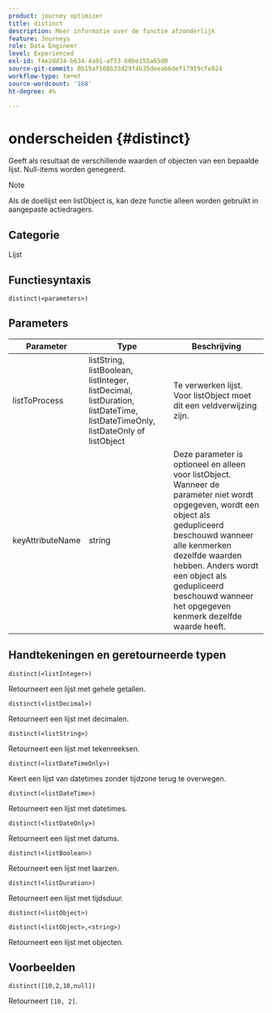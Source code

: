 ```yaml
---
product: journey optimizer
title: distinct
description: Meer informatie over de functie afzonderlijk
feature: Journeys
role: Data Engineer
level: Experienced
exl-id: f4e2dd34-b634-4a91-af53-60be155a65d0
source-git-commit: 0b19af568b33d29f4b35deeab6def17919cfe824
workflow-type: tm+mt
source-wordcount: '168'
ht-degree: 4%

---
```


# onderscheiden {#distinct}

Geeft als resultaat de verschillende waarden of objecten van een bepaalde lijst. Null-items worden genegeerd.

>[!NOTE]
>
>Als de doellijst een listObject is, kan deze functie alleen worden gebruikt in aangepaste actiedragers.

## Categorie

Lijst

## Functiesyntaxis

`distinct(<parameters>)`

## Parameters

| Parameter | Type | Beschrijving |
|-----------|------------------|------------------|
| listToProcess | listString, listBoolean, listInteger, listDecimal, listDuration, listDateTime, listDateTimeOnly, listDateOnly of listObject | Te verwerken lijst. Voor listObject moet dit een veldverwijzing zijn. |
| keyAttributeName | string | Deze parameter is optioneel en alleen voor listObject. Wanneer de parameter niet wordt opgegeven, wordt een object als gedupliceerd beschouwd wanneer alle kenmerken dezelfde waarden hebben. Anders wordt een object als gedupliceerd beschouwd wanneer het opgegeven kenmerk dezelfde waarde heeft. |

## Handtekeningen en geretourneerde typen

`distinct(<listInteger>)`

Retourneert een lijst met gehele getallen.

`distinct(<listDecimal>)`

Retourneert een lijst met decimalen.

`distinct(<listString>)`

Retourneert een lijst met tekenreeksen.

`distinct(<listDateTimeOnly>)`

Keert een lijst van datetimes zonder tijdzone terug te overwegen.

`distinct(<listDateTime>)`

Retourneert een lijst met datetimes.

`distinct(<listDateOnly>)`

Retourneert een lijst met datums.

`distinct(<listBoolean>)`

Retourneert een lijst met laarzen.

`distinct(<listDuration>)`

Retourneert een lijst met tijdsduur.

`distinct(<listObject>)`

`distinct(<listObject>,<string>)`

Retourneert een lijst met objecten.


## Voorbeelden

`distinct([10,2,10,null])`

Retourneert `[10, 2]`.
